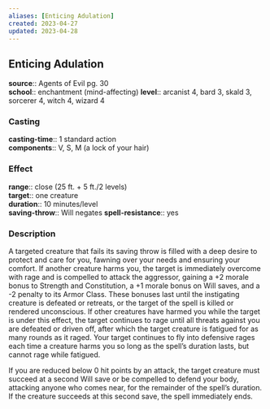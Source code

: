 ```yaml
---
aliases: [Enticing Adulation]
created: 2023-04-27
updated: 2023-04-28
---
```


## Enticing Adulation

**source**:: Agents of Evil pg. 30  
**school**:: enchantment (mind-affecting)
**level**:: arcanist 4, bard 3, skald 3, sorcerer 4, witch 4, wizard 4

### Casting

**casting-time**:: 1 standard action  
**components**:: V, S, M (a lock of your hair)

### Effect

**range**:: close (25 ft. + 5 ft./2 levels)  
**target**:: one creature  
**duration**:: 10 minutes/level  
**saving-throw**:: Will negates
**spell-resistance**:: yes

### Description

A targeted creature that fails its saving throw is filled with a deep desire to protect and care for you, fawning over your needs and ensuring your comfort. If another creature harms you, the target is immediately overcome with rage and is compelled to attack the aggressor, gaining a +2 morale bonus to Strength and Constitution, a +1 morale bonus on Will saves, and a -2 penalty to its Armor Class. These bonuses last until the instigating creature is defeated or retreats, or the target of the spell is killed or rendered unconscious. If other creatures have harmed you while the target is under this effect, the target continues to rage until all threats against you are defeated or driven off, after which the target creature is fatigued for as many rounds as it raged. Your target continues to fly into defensive rages each time a creature harms you so long as the spell’s duration lasts, but cannot rage while fatigued.  
  
If you are reduced below 0 hit points by an attack, the target creature must succeed at a second Will save or be compelled to defend your body, attacking anyone who comes near, for the remainder of the spell’s duration. If the creature succeeds at this second save, the spell immediately ends.
